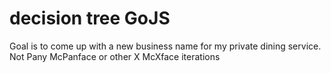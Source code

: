 # decision tree GoJS
Goal is to come up with a new business name for my private dining service. Not Pany McPanface or other X McXface iterations
